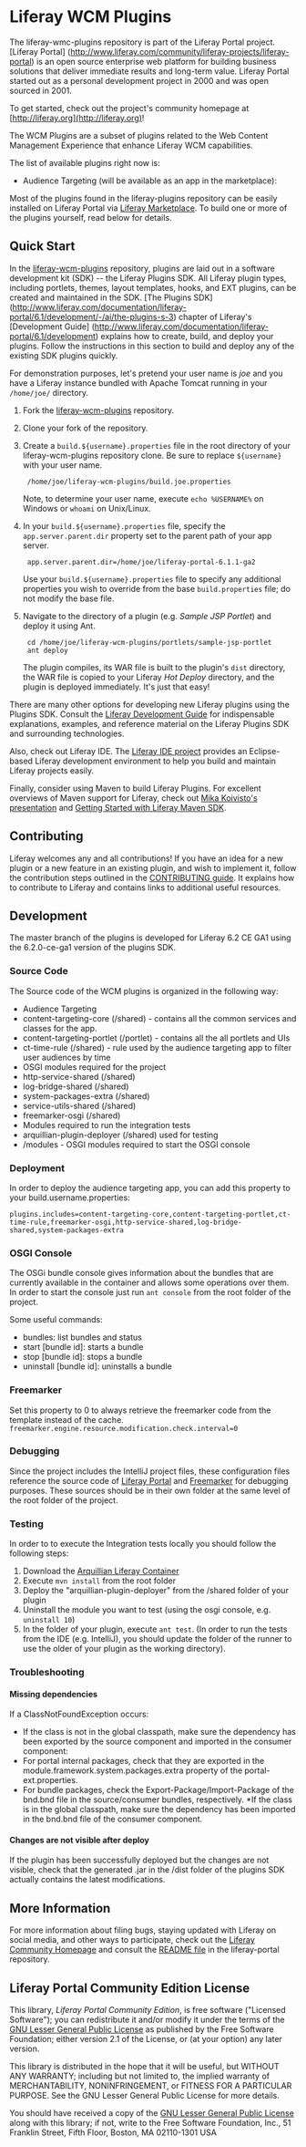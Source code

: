 # Liferay WCM Plugins

The liferay-wmc-plugins repository is part of the Liferay Portal project.
[Liferay Portal]
(http://www.liferay.com/community/liferay-projects/liferay-portal) is an
open source enterprise web platform for building business solutions that deliver
immediate results and long-term value. Liferay Portal started out as a personal
development project in 2000 and was open sourced in 2001.

To get started, check out the project's community homepage at
[http://liferay.org](http://liferay.org)!

The WCM Plugins are a subset of plugins related to the Web Content Management
Experience that enhance Liferay WCM capabilities.

The list of available plugins right now is:
* Audience Targeting (will be available as an app in the marketplace):

Most of the plugins found in the liferay-plugins repository can be easily
installed on Liferay Portal via [Liferay
Marketplace](http://liferay.com/marketplace). To build one or more of the
plugins yourself, read below for details.

## Quick Start

In the [liferay-wcm-plugins](https://github.com/liferay/temp-wcm-plugins)
repository, plugins are laid out in a software development kit (SDK) -- the
Liferay Plugins SDK. All Liferay plugin types, including portlets, themes,
layout templates, hooks, and EXT plugins, can be created and maintained in the
 SDK. [The Plugins SDK]
 (http://www.liferay.com/documentation/liferay-portal/6.1/development/-/ai/the-plugins-s-3)
chapter of Liferay's [Development Guide]
(http://www.liferay.com/documentation/liferay-portal/6.1/development)
explains how to create, build, and deploy your plugins. Follow the instructions
in this section to build and deploy any of the existing SDK plugins quickly.

For demonstration purposes, let's pretend your user name is *joe* and you have a
Liferay instance bundled with Apache Tomcat running in your `/home/joe/`
directory.

1. Fork the [liferay-wcm-plugins](https://github.com/liferay/temp-wcm-plugins)
repository.

2. Clone your fork of the repository.
3. Create a `build.${username}.properties` file in the root directory of your
liferay-wcm-plugins repository clone. Be sure to replace `${username}` with your
user name.

		/home/joe/liferay-wcm-plugins/build.joe.properties

	Note, to determine your user name, execute `echo %USERNAME%` on Windows or
	`whoami` on Unix/Linux.

4. In your `build.${username}.properties` file, specify the
`app.server.parent.dir` property set to the parent path of your app server.

    	app.server.parent.dir=/home/joe/liferay-portal-6.1.1-ga2

	Use your `build.${username}.properties` file to specify any additional
	properties you wish to override from the base `build.properties` file; do
	not modify the base file.

5. Navigate to the directory of a plugin (e.g. *Sample JSP Portlet*) and deploy
it using Ant.

		cd /home/joe/liferay-wcm-plugins/portlets/sample-jsp-portlet
		ant deploy

	The plugin compiles, its WAR file is built to the plugin's `dist` directory,
	the WAR file is copied to your Liferay *Hot Deploy* directory, and the
	plugin is deployed immediately. It's just that easy!

There are many other options for developing new Liferay plugins using the
Plugins SDK. Consult the [Liferay Development
Guide](http://www.liferay.com/documentation/liferay-portal/6.1/development) for
indispensable explanations, examples, and reference material on the Liferay
Plugins SDK and surrounding technologies.

Also, check out Liferay IDE. The [Liferay IDE
project](http://www.liferay.com/community/liferay-projects/liferay-ide) provides
an Eclipse-based Liferay development environment to help you build and maintain
Liferay projects easily.

Finally, consider using Maven to build Liferay Plugins. For excellent overviews
of Maven support for Liferay, check out [Mika Koivisto's
presentation](http://www.slideshare.net/koivimik/developing-liferay-plugins-with-maven)
and [Getting Started with Liferay Maven
SDK](http://www.liferay.com/web/mika.koivisto/blog/-/blogs/12322618).

## Contributing

Liferay welcomes any and all contributions! If you have an idea for a new plugin
or a new feature in an existing plugin, and wish to implement it, follow the
contribution steps outlined in the [CONTRIBUTING
guide](https://github.com/liferay/liferay-portal/blob/master/CONTRIBUTING.markdown).
It explains how to contribute to Liferay and contains links to additional useful
resources.

## Development

The master branch of the plugins is developed for Liferay 6.2 CE GA1 using the
6.2.0-ce-ga1 version of the plugins SDK.

### Source Code

The Source code of the WCM plugins is organized in the following way:
* Audience Targeting
 * content-targeting-core (/shared) - contains all the common services and
classes for the app.
 * content-targeting-portlet (/portlet) - contains all the all portlets and UIs
 * ct-time-rule (/shared) - rule used by the audience targeting app to filter
user audiences by time
* OSGI modules required for the project
 * http-service-shared (/shared)
 * log-bridge-shared (/shared)
 * system-packages-extra (/shared)
 * service-utils-shared (/shared)
 * freemarker-osgi (/shared)
* Modules required to run the integration tests
 * arquillian-plugin-deployer (/shared) used for testing
* /modules - OSGI modules required to start the OSGI console

### Deployment

In order to deploy the audience targeting app, you can add this property to your
build.username.properties:

```
plugins.includes=content-targeting-core,content-targeting-portlet,ct-time-rule,freemarker-osgi,http-service-shared,log-bridge-shared,system-packages-extra
```


### OSGI Console

The OSGi bundle console gives information about the bundles that are currently
 available in the container and allows some operations over them. In order to
 start the console just run `ant console` from the root folder of the project.

Some useful commands:

* bundles: list bundles and status
* start [bundle id]: starts a bundle
* stop [bundle id]: stops a bundle
* uninstall [bundle id]: uninstalls a bundle

### Freemarker

Set this property to 0 to always retrieve the freemarker code from the template
 instead of the cache.
`freemarker.engine.resource.modification.check.interval=0`

### Debugging

Since the project includes the IntelliJ project files, these configuration files
reference the source code of
[Liferay Portal](http://sourceforge.net/projects/lportal/files/Liferay%20Portal/)
and [Freemarker](http://sourceforge.net/projects/freemarker/files/freemarker/)
for debugging purposes. These sources should be in their own folder at the same
level of the root folder of the project.

### Testing

In order to to execute the Integration tests locally you should follow the
following steps:

1. Download the [Arquillian Liferay Container](https://github.com/liferay-labs/arquillian-liferay-container)
2. Execute `mvn install` from the root folder
3. Deploy the "arquillian-plugin-deployer" from the /shared folder of your
plugin
3. Uninstall the module you want to test (using the osgi console, e.g.
 `uninstall 10`)
4. In the folder of your plugin, execute `ant test`.
(In order to run the tests from the IDE (e.g. IntelliJ), you should update the
folder of the runner to use the older of your plugin as the working directory).

### Troubleshooting

#### Missing dependencies

If a ClassNotFoundException occurs:
* If the class is not in the global classpath, make sure the dependency has been
 exported by the source component and imported in the consumer component:
 * For portal internal packages, check that they are exported in the
 module.framework.system.packages.extra property of the portal-ext.properties.
 * For bundle packages, check the Export-Package/Import-Package of the bnd.bnd
  file in the source/consumer bundles, respectively.
*If the class is in the global classpath, make sure the dependency has been
imported in the bnd.bnd file of the consumer component.

#### Changes are not visible after deploy
If the plugin has been successfully deployed but the changes are not visible,
check that the generated .jar in the /dist folder of the plugins SDK actually
 contains the latest modifications.


## More Information

For more information about filing bugs, staying updated with Liferay on social
media, and other ways to participate, check out the [Liferay Community
Homepage](http://liferay.org) and consult the [README
file](https://github.com/liferay/liferay-portal/blob/master/README.markdown) in
the liferay-portal repository.

## Liferay Portal Community Edition License

This library, *Liferay Portal Community Edition*, is free software ("Licensed
Software"); you can redistribute it and/or modify it under the terms of the [GNU
Lesser General Public License](http://www.gnu.org/licenses/lgpl-2.1.html) as
published by the Free Software Foundation; either version 2.1 of the License, or
(at your option) any later version.

This library is distributed in the hope that it will be useful, but WITHOUT ANY
WARRANTY; including but not limited to, the implied warranty of MERCHANTABILITY,
NONINFRINGEMENT, or FITNESS FOR A PARTICULAR PURPOSE. See the GNU Lesser General
Public License for more details.

You should have received a copy of the [GNU Lesser General Public
License](http://www.gnu.org/licenses/lgpl-2.1.html) along with this library; if
not, write to the Free Software Foundation, Inc., 51 Franklin Street, Fifth
Floor, Boston, MA 02110-1301 USA

